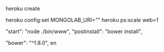 heroku create

heroku config:set MONGOLAB_URI=""
 heroku ps:scale web=1


 "start": "node ./bin/www",
 "postinstall": "bower install",

 "bower": "^1.8.0", en
